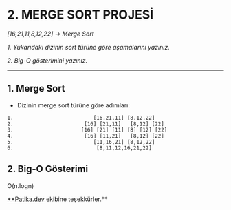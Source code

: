 # **2. MERGE SORT PROJESİ**

*[16,21,11,8,12,22] -> Merge Sort*

*1.* *Yukarıdaki dizinin sort türüne göre aşamalarını yazınız.*

*2.* *Big-O gösterimini yazınız.*

------

## 1. **Merge Sort**

- Dizinin merge sort türüne göre adımları:

```
1.                          [16,21,11] [8,12,22]
2.                       [16] [21,11]   [8,12] [22]
3.                      [16] [21] [11] [8] [12] [22]
4.                       [16] [11,21]   [8,12] [22]
5.                          [11,16,21] [8,12,22]
6.                           [8,11,12,16,21,22]
```

## 2. **Big-O Gösterimi**

O(n.logn)

[**Patika.dev](https://app.patika.dev/) ekibine teşekkürler.**